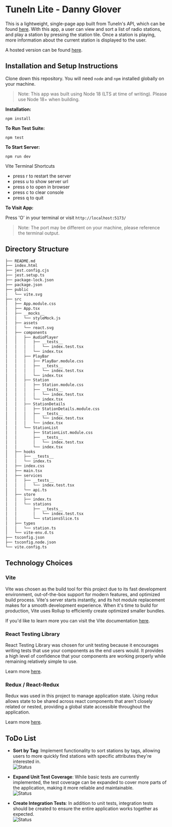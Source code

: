 # TuneIn Lite - Danny Glover

This is a lightweight, single-page app built from TuneIn's API, which can be
found
[here](https://s3-us-west-1.amazonaws.com/cdn-web.tunein.com/stations.json).
With this app, a user can view and sort a list of radio stations, and play a
station by pressing the station tile. Once a station is playing, more
information about the current station is displayed to the user.

A hosted version can be found [here](https://ti-lite.vercel.app/).

## Installation and Setup Instructions

Clone down this repository. You will need `node` and `npm` installed globally on
your machine.

> Note: This app was built using Node 18 (LTS at time of writing). Please use
> Node 18+ when building.

**Installation:**

`npm install `

**To Run Test Suite:**

`npm test `

**To Start Server:**

`npm run dev `

Vite Terminal Shortcuts

- press r to restart the server
- press u to show server url
- press o to open in browser
- press c to clear console
- press q to quit

**To Visit App:**

Press 'O' in your terminal or visit `http://localhost:5173/`

> Note: The port may be different on your machine, please reference the terminal
> output.

## Directory Structure
```bash 
├── README.md
├── index.html
├── jest.config.cjs
├── jest.setup.ts
├── package-lock.json
├── package.json
├── public
│   └── vite.svg
├── src
│   ├── App.module.css
│   ├── App.tsx
│   ├── __mocks__
│   │   └── styleMock.js
│   ├── assets
│   │   └── react.svg
│   ├── components
│   │   ├── AudioPlayer
│   │   │   ├── __tests__
│   │   │   │   └── index.test.tsx
│   │   │   └── index.tsx
│   │   ├── PlayBar
│   │   │   ├── PlayBar.module.css
│   │   │   ├── __tests__
│   │   │   │   └── index.test.tsx
│   │   │   └── index.tsx
│   │   ├── Station
│   │   │   ├── Station.module.css
│   │   │   ├── __tests__
│   │   │   │   └── index.test.tsx
│   │   │   └── index.tsx
│   │   ├── StationDetails
│   │   │   ├── StationDetails.module.css
│   │   │   ├── __tests__
│   │   │   │   └── index.test.tsx
│   │   │   └── index.tsx
│   │   └── StationList
│   │       ├── StationList.module.css
│   │       ├── __tests__
│   │       │   └── index.test.tsx
│   │       └── index.tsx
│   ├── hooks
│   │   ├── __tests__
│   │   └── index.ts
│   ├── index.css
│   ├── main.tsx
│   ├── services
│   │   ├── __tests__
│   │   │   └── index.test.tsx
│   │   └── api.ts
│   ├── store
│   │   ├── index.ts
│   │   └── stations
│   │       ├── __tests__
│   │       │   └── index.test.tsx
│   │       └── stationsSlice.ts
│   ├── types
│   │   └── station.ts
│   └── vite-env.d.ts
├── tsconfig.json
├── tsconfig.node.json
└── vite.config.ts
```

## Technology Choices

### Vite

Vite was chosen as the build tool for this project due to its fast development
environment, out-of-the-box support for modern features, and optimized build
process. Vite's server starts instantly, and its hot module replacement makes
for a smooth development experience. When it's time to build for production,
Vite uses Rollup to efficiently create optimized smaller bundles.

If you'd like to learn more you can visit the Vite documentation
[here](https://vitejs.dev/guide/why.html).

### React Testing Library

React Testing Library was chosen for unit testing because it encourages writing
tests that use your components as the end users would. It provides a high level
of confidence that your components are working properly while remaining
relatively simple to use.

Learn more
[here](https://testing-library.com/docs/react-testing-library/intro/).

### Redux / React-Redux

Redux was used in this project to manage application state. Using redux allows
state to be shared across react components that aren't closely related or
nested, providing a global state accessible throughout the application.

Learn more [here](https://react-redux.js.org/).

## ToDo List

- **Sort by Tag**: Implement functionality to sort stations by tags, allowing
  users to more quickly find stations with specific attributes they're
  interested in.  
  ![Status](https://img.shields.io/badge/Status-Done-green)

- **Expand Unit Test Coverage**: While basic tests are currently implemented,
  the test coverage can be expanded to cover more parts of the application,
  making it more reliable and maintainable.  
  ![Status](https://img.shields.io/badge/Status-In%20Progress-yellow)

- **Create Integration Tests**: In addition to unit tests, integration tests
  should be created to ensure the entire application works together as
  expected.  
  ![Status](https://img.shields.io/badge/Status-To%20Do-orange)
